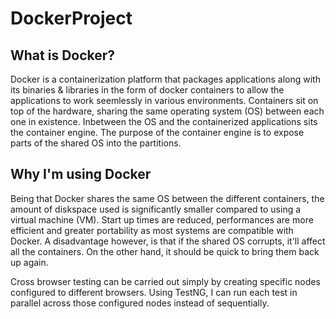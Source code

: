 # DockerProject

## What is Docker?

Docker is a containerization platform that packages applications along with its binaries & libraries in the form of docker containers to allow the applications to work seemlessly in various environments. Containers sit on top of the hardware, sharing the same operating system (OS) between each one in existence. Inbetween the OS and the containerized applications sits the container engine. The purpose of the container engine is to expose parts of the shared OS into the partitions.

## Why I'm using Docker

Being that Docker shares the same OS between the different containers, the amount of diskspace used is significantly smaller compared to using a virtual machine (VM). Start up times are reduced, performances are more efficient and greater portability as most systems are compatible with Docker. A disadvantage however, is that if the shared OS corrupts, it'll affect all the containers. On the other hand, it should be quick to bring them back up again.

Cross browser testing can be carried out simply by creating specific nodes configured to different browsers. Using TestNG, I can run each test in parallel across those configured nodes instead of sequentially.
